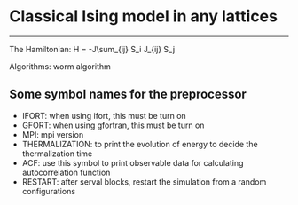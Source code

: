 # Classical Ising model in any lattices #
---

The Hamiltonian:
H = -J\sum_{ij} S_i J_{ij} S_j

Algorithms:
worm algorithm


## Some symbol names for the preprocessor
- IFORT: when using ifort, this must be turn on
- GFORT: when using gfortran, this must be turn on
- MPI: mpi version
- THERMALIZATION: to print the evolution of energy to decide the thermalization time
- ACF: use this symbol to print observable data for calculating autocorrelation function
- RESTART: after serval blocks, restart the simulation from a random configurations
